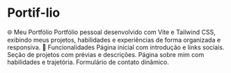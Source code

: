 # Portif-lio
🌐 Meu Portfólio Portfólio pessoal desenvolvido com Vite e Tailwind CSS, exibindo meus projetos, habilidades e experiências de forma organizada e responsiva.  📌 Funcionalidades Página inicial com introdução e links sociais.  Seção de projetos com prévias e descrições.  Página sobre mim com habilidades e trajetória.  Formulário de contato dinâmico.
